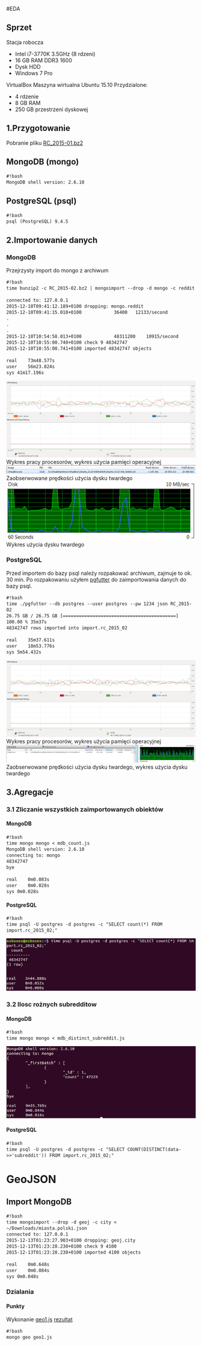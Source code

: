 #EDA

## Sprzet
Stacja robocza
- Intel i7-3770K 3.5GHz (8 rdzeni)
- 16 GB RAM DDR3 1600
- Dysk HDD
- Windows 7 Pro

VirtualBox Maszyna wirtualna Ubuntu 15.10
Przydzialone:
- 4 rdzenie 
- 8 GB RAM
- 250 GB przestrzeni dyskowej

## 1.Przygotowanie
Pobranie pliku [RC_2015-01.bz2](https://archive.org/download/2015_reddit_comments_corpus/reddit_data/2015/RC_2015-01.bz2)

## MongoDB (mongo)
```
#!bash
MongoDB shell version: 2.6.10
```
## PostgreSQL (psql)
```
#!bash
psql (PostgreSQL) 9.4.5
```
## 2.Importowanie danych
### MongoDB
Przejrzysty import do mongo z archiwum
```
#!bash
time bunzip2 -c RC_2015-02.bz2 | mongoimport --drop -d mongo -c reddit

connected to: 127.0.0.1
2015-12-10T09:41:12.189+0100 dropping: mongo.reddit
2015-12-10T09:41:15.010+0100 			36400	12133/second
.
.
.
2015-12-10T10:54:58.013+0100 			48311200	10915/second
2015-12-10T10:55:00.740+0100 check 9 48342747
2015-12-10T10:55:00.741+0100 imported 48342747 objects

real	73m48.577s
user	56m23.824s
sys	41m17.196s
```
![import_mongo.png](https://github.com/pwiergowski/nosql_f/blob/master/image/import_mongo.png)
Wykres pracy procesorów, wykres użycia pamięci operacyjnej
![import_mongo_disc_w7.png](https://github.com/pwiergowski/nosql_f/blob/master/image/import_mongo_disc_w7.png)
Zaobserwowane prędkości użycia dysku twardego
![import_mongo_disc_w7_g.png](https://github.com/pwiergowski/nosql_f/blob/master/image/import_mongo_disc_w7_g.png)
Wykres użycia dysku twardego


### PostgreSQL
Przed importem do bazy psql należy rozpakować archiwum, zajmuje to ok. 30 min. Po rozpakowaniu użyłem [pgfutter](https://github.com/lukasmartinelli/pgfutter) do zaimportowania danych do bazy psql.
```
#!bash
time ./pgfutter --db postgres --user postgres --pw 1234 json RC_2015-02
26.75 GB / 26.75 GB [==========================================] 100.00 % 35m37s
48342747 rows imported into import.rc_2015_02

real	35m37.611s
user	18m53.776s
sys	5m54.432s
```
![import_postgres.png](https://github.com/pwiergowski/nosql_f/blob/master/image/import_postgres.png)
Wykres pracy procesorów, wykres użycia pamięci operacyjnej
![import_postgres_w7.png](https://github.com/pwiergowski/nosql_f/blob/master/image/import_postgres_w7.png)
Zaobserwowane prędkości użycia dysku twardego, wykres użycia dysku twardego

## 3.Agregacje
### 3.1 Zliczanie wszystkich zaimportowanych obiektów
#### MongoDB
```
#!bash
time mongo mongo < mdb_count.js 
MongoDB shell version: 2.6.10
connecting to: mongo
48342747
bye

real	0m0.083s
user	0m0.028s
sys	0m0.028s
```

#### PostgreSQL

```
#!bash
time psql -U postgres -d postgres -c "SELECT count(*) FROM import.rc_2015_02;"
```
![psql_zlicznie.png](https://github.com/pwiergowski/nosql_f/blob/master/image/psql_zlicznie.png)

### 3.2 Ilosc rożnych subredditow 
#### MongoDB
```
#!bash
time mongo mongo < mdb_distinct_subreddit.js
```
![psql_zlicznie.png](https://github.com/pwiergowski/nosql_f/blob/master/image/mongo_distinct.png)

#### PostgreSQL
```
#!bash
time psql -U postgres -d postgres -c "SELECT COUNT(DISTINCT(data->>'subreddit')) FROM import.rc_2015_02;"

```



# GeoJSON

## Import MongoDB


```
#!bash
time mongoimport --drop -d geoj -c city < ~/Downloads/miasta.polski.json
connected to: 127.0.0.1
2015-12-13T01:23:27.903+0100 dropping: geoj.city
2015-12-13T01:23:28.230+0100 check 9 4100
2015-12-13T01:23:28.230+0100 imported 4100 objects

real	0m0.648s
user	0m0.084s
sys	0m0.048s

```

### Dzialania

#### Punkty

Wykonanie [geo1.js](https://github.com/pwiergowski/nosql_f/blob/master/pliki/geo1.js) [rezultat](https://github.com/pwiergowski/nosql_f/blob/master/geojson/geo1result.geojson)

```
#!bash
mongo geo geo1.js

```
<script src="https://github.com/pwiergowski/nosql_f/blob/master/geojson/geo1result.geojson"></script>
